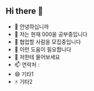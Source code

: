 ## Hi there 👋


<!--**coldbreworeo808/coldbreworeo808** is a ✨ _special_ ✨ repository because its `README.md` (this file) appears on your GitHub profile.-->

- 🔭 안녕하십니까
- 🌱 저는 현재 000을 공부중입니다
- 👯 협업할 사람을 모집중입니다
- 🤔 이런 도움이 필요합니다
- 💬 저한테 물어보세요
- 📫 연락처 : 
- 😄 기타1
- ⚡ 기타2

